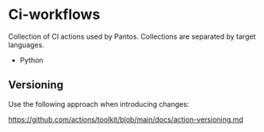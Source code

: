# Ci-workflows
Collection of CI actions used by Pantos. Collections are separated by target languages.
- Python

## Versioning

Use the following approach when introducing changes:

https://github.com/actions/toolkit/blob/main/docs/action-versioning.md
